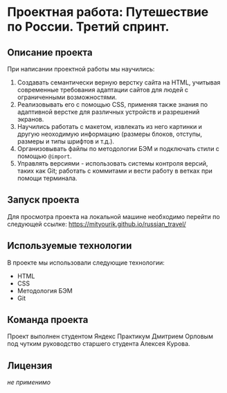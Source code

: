 # Проектная работа: Путешествие по России. Третий спринт.

## Описание проекта

При написании проектной работы мы научились:
1. Cоздавать семантически верную верстку сайта на HTML, учитывая современные требования адаптации сайтов для людей с ограниченными возможностями.
2. Реализовывать его с помощью CSS, применяя также знания по адаптивной верстке для различных устройств и разрешений экранов.
3. Научились работать с макетом, извлекать из него картинки и другую неоходимую информацию (размеры блоков, отступы, размеры и типы шрифтов и т.д.).
5. Организовывать файлы по методологии БЭМ и подключать стили с помощью `@import`.
6. Управлять версиями - использовать системы контроля версий, таких как Git; работать с коммитами и вести работу в ветках при помощи терминала.

## Запуск проекта

Для просмотра проекта на локальной машине необходимо перейти по следующей ссылке:
https://mityourik.github.io/russian_travel/

## Используемые технологии

В проекте мы использовали следующие технологии:

- HTML
- CSS
- Методология БЭМ
- Git

## Команда проекта

Проект выполнен студентом Яндекс Практикум Дмитрием Орловым под чутким руководство старшего студента Алексея Курова.

## Лицензия

*не применимо*